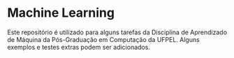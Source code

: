 # Machine Learning

Este repositório é utilizado para alguns tarefas da Disciplina de Aprendizado de Máquina da Pós-Graduação em Computação da UFPEL. Alguns exemplos e testes extras podem ser adicionados.
